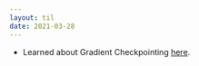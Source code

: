 ```yaml
---
layout: til
date: 2021-03-28
---
```

- Learned about Gradient Checkpointing [here](https://qywu.github.io/2019/05/22/explore-gradient-checkpointing.html).